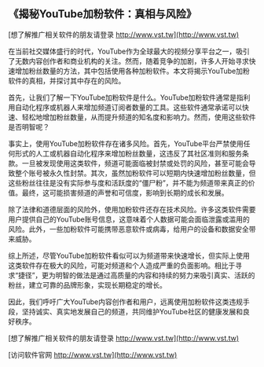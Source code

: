 ## **《揭秘YouTube加粉软件：真相与风险》**

[想了解推广相关软件的朋友请登录 http://www.vst.tw](http://www.vst.tw)

在当前社交媒体盛行的时代，YouTube作为全球最大的视频分享平台之一，吸引了无数内容创作者和商业机构的关注。然而，随着竞争的加剧，许多人开始寻求快速增加粉丝数量的方法，其中包括使用各种加粉软件。本文将揭示YouTube加粉软件的真相，并探讨其中存在的风险。

首先，让我们了解一下YouTube加粉软件是什么。YouTube加粉软件通常是指利用自动化程序或机器人来增加频道订阅者数量的工具。这些软件通常承诺可以快速、轻松地增加粉丝数量，从而提升频道的知名度和影响力。然而，使用这些软件是否明智呢？

事实上，使用YouTube加粉软件存在诸多风险。首先，YouTube平台严禁使用任何形式的人工或机器自动化程序来增加粉丝数量，这违反了其社区准则和服务条款。一旦被发现使用这类软件，频道可能面临被封禁或处罚的风险，甚至可能会导致整个账号被永久性封禁。其次，虽然加粉软件可以短期内快速增加粉丝数量，但这些粉丝往往是没有实际参与度和活跃度的“僵尸粉”，并不能为频道带来真正的价值。最终，这可能损害频道的声誉和可信度，影响到长期的成长和发展。

除了法律和道德层面的风险外，使用加粉软件还存在技术风险。许多这类软件需要用户提供自己的YouTube账号信息，这意味着个人数据可能会面临泄露或滥用的风险。此外，一些加粉软件可能携带恶意软件或病毒，给用户的设备和数据安全带来威胁。

综上所述，尽管YouTube加粉软件看似可以为频道带来快速增长，但实际上使用这类软件存在极大的风险，可能对频道和个人造成严重的负面影响。相比于寻求“捷径”，更为明智的做法是通过高质量的内容和持续的努力来吸引真实、活跃的粉丝，建立可靠的品牌形象，实现长期稳定的增长。

因此，我们呼吁广大YouTube内容创作者和用户，远离使用加粉软件这类违规手段，坚持诚实、真实地发展自己的频道，共同维护YouTube社区的健康发展和良好秩序。

[想了解推广相关软件的朋友请登录 http://www.vst.tw](http://www.vst.tw)


[访问软件官网 http://www.vst.tw](http://www.vst.tw)
